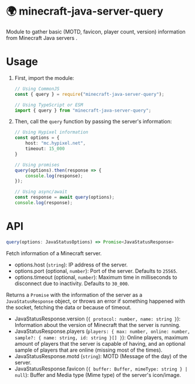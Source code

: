 # 🌍 minecraft-java-server-query

Module to gather basic (MOTD, favicon, player count, version) information from Minecraft Java servers .

# Usage

1. First, import the module:

    ```js
    // Using CommonJS
    const { query } = require("minecraft-java-server-query");

    // Using TypeScript or ESM
    import { query } from "minecraft-java-server-query";
    ```

2. Then, call the `query` function by passing the server's information:

    ```ts
    // Using Hypixel information
    const options = {
        host: "mc.hypixel.net",
        timeout: 15_000
    }

    // Using promises
    query(options).then(response => {
        console.log(response);
    });

    // Using async/await
    const response = await query(options);
    console.log(response);
    ```
# API

```ts
query(options: JavaStatusOptions) => Promise<JavaStatusResponse>
```
Fetch information of a Minecraft server.

- options.host (`string`): IP address of the server.
- options.port (optional, `number`): Port of the server. Defaults to `25565`.
- options.timeout (optional, `number`): Maximum time in milliseconds to disconnect due to inactivity. Defaults to `30_000`.

Returns a `Promise` with the information of the server as a `JavaStatusResponse` object, or throws an error if something happened with the socket, fetching the data or because of timeout.

- JavaStatusResponse.version (`{ protocol: number, name: string }`): Information about the version of Minecraft that the server is running.
- JavaStatusResponse.players (`players: { max: number, online: number, sample?: { name: string, id: string }[] }`): Online players, maximum amount of players that the server is capable of having, and an optional sample of players that are online (missing most of the times).
- JavaStatusResponse.motd (`string`): MOTD (Message of the day) of the server.
- JavaStatusResponse.favicon (`{ buffer: Buffer, mimeType: string } | null`): Buffer and Media type (Mime type) of the server's icon/image.